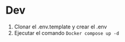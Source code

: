 




# Dev

1. Clonar el .env.template y crear el .env
2. Ejecutar el comando ```Docker compose up -d```